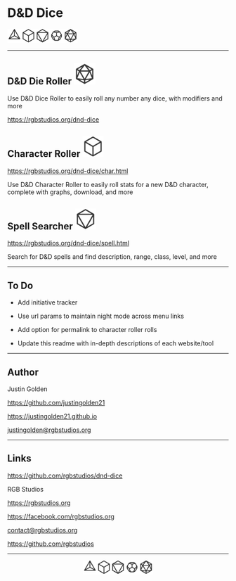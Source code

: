 
<p align="center" >
  
# D&D Dice<br>
  <img src="img/d4.svg" width="32px"><img src="img/d6.svg" width="32px"><img src="img/d8.svg" width="32px"><img src="img/d12.svg" width="32px"><img src="img/d20.svg" width="32px"></p>
  
<hr>

## D&D Die Roller <img src="img/d20.svg" width="48px">


Use D&D Dice Roller to easily roll any number any dice, with modifiers and more

https://rgbstudios.org/dnd-dice

## Character Roller <img src="img/d6.svg" width="48px">

https://rgbstudios.org/dnd-dice/char.html

Use D&D Character Roller to easily roll stats for a new D&D character, complete with graphs, download, and more

## Spell Searcher <img src="img/d8.svg" width="48px">

https://rgbstudios.org/dnd-dice/spell.html

Search for D&D spells and find description, range, class, level, and more

<hr>

## To Do

- Add initiative tracker

- Use url params to maintain night mode across menu links

- Add option for permalink to character roller rolls

- Update this readme with in-depth descriptions of each website/tool

<hr>

## Author

Justin Golden

https://github.com/justingolden21

https://justingolden21.github.io

<a href="mailto:justingolden@rgbstudios.org">justingolden@rgbstudios.org</a>

<hr>

## Links

https://github.com/rgbstudios/dnd-dice

RGB Studios

https://rgbstudios.org

https://facebook.com/rgbstudios.org

<a href="mailto:contact@rgbstudios.org">contact@rgbstudios.org</a>

https://github.com/rgbstudios

<hr>

<p align="center"><img src="img/d4.svg" width="32px"><img src="img/d6.svg" width="32px"><img src="img/d8.svg" width="32px"><img src="img/d12.svg" width="32px"><img src="img/d20.svg" width="32px"></p>

